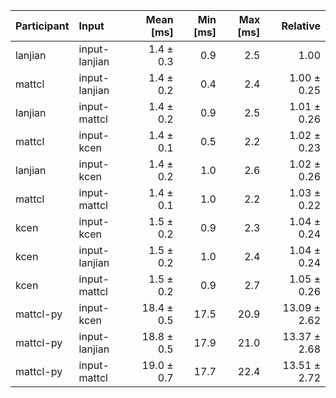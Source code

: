 | Participant | Input | Mean [ms] | Min [ms] | Max [ms] | Relative |
|:---|:---|---:|---:|---:|---:|
| lanjian | input-lanjian | 1.4 ± 0.3 | 0.9 | 2.5 | 1.00 |
| mattcl | input-lanjian | 1.4 ± 0.2 | 0.4 | 2.4 | 1.00 ± 0.25 |
| lanjian | input-mattcl | 1.4 ± 0.2 | 0.9 | 2.5 | 1.01 ± 0.26 |
| mattcl | input-kcen | 1.4 ± 0.1 | 0.5 | 2.2 | 1.02 ± 0.23 |
| lanjian | input-kcen | 1.4 ± 0.2 | 1.0 | 2.6 | 1.02 ± 0.26 |
| mattcl | input-mattcl | 1.4 ± 0.1 | 1.0 | 2.2 | 1.03 ± 0.22 |
| kcen | input-kcen | 1.5 ± 0.2 | 0.9 | 2.3 | 1.04 ± 0.24 |
| kcen | input-lanjian | 1.5 ± 0.2 | 1.0 | 2.4 | 1.04 ± 0.24 |
| kcen | input-mattcl | 1.5 ± 0.2 | 0.9 | 2.7 | 1.05 ± 0.26 |
| mattcl-py | input-kcen | 18.4 ± 0.5 | 17.5 | 20.9 | 13.09 ± 2.62 |
| mattcl-py | input-lanjian | 18.8 ± 0.5 | 17.9 | 21.0 | 13.37 ± 2.68 |
| mattcl-py | input-mattcl | 19.0 ± 0.7 | 17.7 | 22.4 | 13.51 ± 2.72 |
